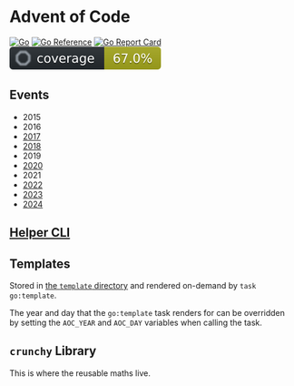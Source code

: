 # Advent of Code

[![Go](https://github.com/jlucktay/adventofcode/actions/workflows/go.yaml/badge.svg)](https://github.com/jlucktay/adventofcode/actions/workflows/go.yaml)
[![Go Reference](https://pkg.go.dev/badge/go.jlucktay.dev/adventofcode.svg)](https://pkg.go.dev/go.jlucktay.dev/adventofcode)
[![Go Report Card](https://goreportcard.com/badge/github.com/jlucktay/adventofcode)](https://goreportcard.com/report/github.com/jlucktay/adventofcode)
[![Coverage](https://github.com/jlucktay/adventofcode/raw/refs/heads/main/docs/coverage.svg)](https://github.com/jlucktay/adventofcode/blob/main/.octocov.yml)

## Events

- 2015
- 2016
- [2017](2017/)
- [2018](2018/)
- 2019
- [2020](2020/)
- 2021
- [2022](2022/)
- [2023](2023/)
- [2024](2024/)

## [Helper CLI](aocautoself/)

## Templates

Stored in [the `template` directory](template/) and rendered on-demand by `task go:template`.

The year and day that the `go:template` task renders for can be overridden by setting the `AOC_YEAR` and `AOC_DAY`
variables when calling the task.

## `crunchy` Library

This is where the reusable maths live.
